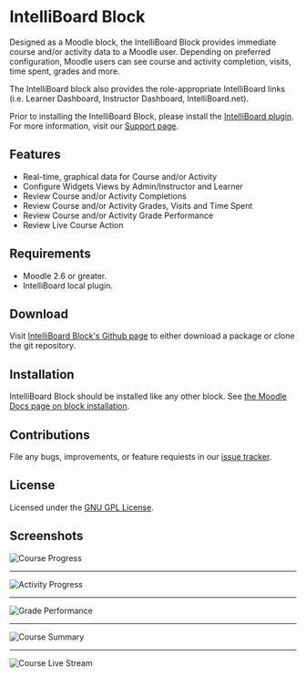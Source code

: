 # IntelliBoard Block

Designed as a Moodle block, the IntelliBoard Block provides immediate course and/or activity data to a Moodle user.  Depending on preferred configuration, Moodle users can see course and activity completion, visits, time spent, grades and more.

The IntelliBoard block also provides the role-appropriate IntelliBoard links (i.e. Learner Dashboard, Instructor Dashboard, IntelliBoard.net).

Prior to installing the IntelliBoard Block, please install the [IntelliBoard plugin][intelliboard].  For more information, visit our [Support page][support].

## Features

* Real-time, graphical data for Course and/or Activity
* Configure Widgets Views by Admin/Instructor and Learner
* Review Course and/or Activity Completions
* Review Course and/or Activity Grades, Visits and Time Spent
* Review Course and/or Activity Grade Performance
* Review Live Course Action

Requirements
------------

* Moodle 2.6 or greater.
* IntelliBoard local plugin.

## Download

Visit [IntelliBoard Block's Github page][intelliboard_github] to either download a package or clone the git repository.

## Installation

IntelliBoard Block should be installed like any other block. See [the Moodle Docs page on block installation][block_doc].

## Contributions

File any bugs, improvements, or feature requiests in our [issue tracker][issues].

## License

Licensed under the [GNU GPL License][license].


## Screenshots

![Course Progress][courseprogress]

---

![Activity Progress][activityprogress]

---

![Grade Performance][gradeperformance]

---

![Course Summary][coursesummary]

---

![Course Live Stream][livestream]

[intelliboard_github]: https://github.com/intelliboard/intelliboard_block
[intelliboard]: https://github.com/intelliboard/intelliboard
[block_doc]: http://docs.moodle.org/20/en/Installing_contributed_modules_or_plugins#Block_installation
[issues]: https://github.com/intelliboard/intelliboard_block/issues
[license]: http://www.gnu.org/copyleft/gpl.html
[support]: https://support.intelliboard.net/hc/en-us/categories/115000739583-IntelliBoard-Block
[courseprogress]: https://support.intelliboard.net/hc/article_attachments/115010359946/Course_Progress.png
[activityprogress]: https://support.intelliboard.net/hc/article_attachments/115010360086/Activity_Progress.png
[gradeperformance]: https://support.intelliboard.net/hc/article_attachments/115010359986/Grade_Performance.png
[coursesummary]: https://support.intelliboard.net/hc/article_attachments/115010360026/Course_Summary.png
[livestream]: https://support.intelliboard.net/hc/article_attachments/115010492543/Course_Live_Stream.png

